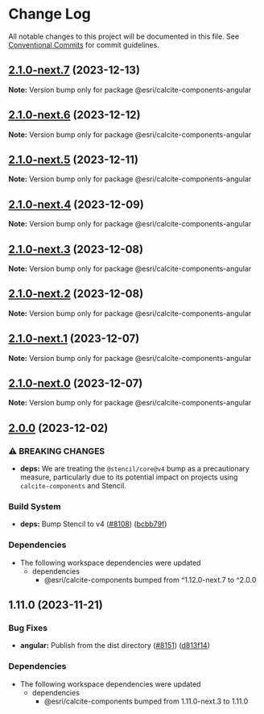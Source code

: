 # Change Log

All notable changes to this project will be documented in this file.
See [Conventional Commits](https://conventionalcommits.org) for commit guidelines.

## [2.1.0-next.7](https://github.com/Esri/calcite-design-system/compare/@esri/calcite-components-angular@2.1.0-next.6...@esri/calcite-components-angular@2.1.0-next.7) (2023-12-13)

__Note:__ Version bump only for package @esri/calcite-components-angular

## [2.1.0-next.6](https://github.com/Esri/calcite-design-system/compare/@esri/calcite-components-angular@2.1.0-next.5...@esri/calcite-components-angular@2.1.0-next.6) (2023-12-12)

__Note:__ Version bump only for package @esri/calcite-components-angular

## [2.1.0-next.5](https://github.com/Esri/calcite-design-system/compare/@esri/calcite-components-angular@2.1.0-next.4...@esri/calcite-components-angular@2.1.0-next.5) (2023-12-11)

__Note:__ Version bump only for package @esri/calcite-components-angular

## [2.1.0-next.4](https://github.com/Esri/calcite-design-system/compare/@esri/calcite-components-angular@2.1.0-next.3...@esri/calcite-components-angular@2.1.0-next.4) (2023-12-09)

__Note:__ Version bump only for package @esri/calcite-components-angular

## [2.1.0-next.3](https://github.com/Esri/calcite-design-system/compare/@esri/calcite-components-angular@2.1.0-next.2...@esri/calcite-components-angular@2.1.0-next.3) (2023-12-08)

__Note:__ Version bump only for package @esri/calcite-components-angular

## [2.1.0-next.2](https://github.com/Esri/calcite-design-system/compare/@esri/calcite-components-angular@2.1.0-next.1...@esri/calcite-components-angular@2.1.0-next.2) (2023-12-08)

__Note:__ Version bump only for package @esri/calcite-components-angular

## [2.1.0-next.1](https://github.com/Esri/calcite-design-system/compare/@esri/calcite-components-angular@2.1.0-next.0...@esri/calcite-components-angular@2.1.0-next.1) (2023-12-07)

__Note:__ Version bump only for package @esri/calcite-components-angular

## [2.1.0-next.0](https://github.com/Esri/calcite-design-system/compare/@esri/calcite-components-angular@2.0.0...@esri/calcite-components-angular@2.1.0-next.0) (2023-12-07)

__Note:__ Version bump only for package @esri/calcite-components-angular

## [2.0.0](https://github.com/Esri/calcite-design-system/compare/@esri/calcite-components-angular@1.11.0...@esri/calcite-components-angular@2.0.0) (2023-12-02)

### ⚠ BREAKING CHANGES

- __deps:__ We are treating the `@stencil/core@v4` bump as a precautionary measure, particularly due to its potential impact on projects using `calcite-components` and Stencil.

### Build System

- __deps:__ Bump Stencil to v4 ([#8108](https://github.com/Esri/calcite-design-system/issues/8108)) ([bcbb79f](https://github.com/Esri/calcite-design-system/commit/bcbb79f8c925d505bb4ee5e6a54861c5f6bb88b9))

### Dependencies

- The following workspace dependencies were updated
  - dependencies
    - @esri/calcite-components bumped from ^1.12.0-next.7 to ^2.0.0

## 1.11.0 (2023-11-21)

### Bug Fixes

- __angular:__ Publish from the dist directory ([#8151](https://github.com/Esri/calcite-design-system/issues/8151)) ([d813f14](https://github.com/Esri/calcite-design-system/commit/d813f14c3c2fc7b765ccf27166f31201d91f2ac5))

### Dependencies

- The following workspace dependencies were updated
  - dependencies
    - @esri/calcite-components bumped from 1.11.0-next.3 to 1.11.0
